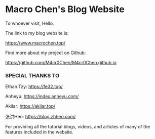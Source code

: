 # Macro Chen's Blog Website

To whoever visit, Hello.

The link to my blog website is: 

https://www.macrochen.top/



Find more about my project on Github:

https://github.com/M4cr0Chen/M4cr0Chen.github.io



### SPECIAL THANKS TO 

Ethan.Tzy: https://fe32.top/

Anheyu: https://index.anheyu.com/

Akilar: https://akilar.top/

张洪Heo: https://blog.zhheo.com/



For providing all the tutorial blogs, videos, and articles of many of the features included in the website.